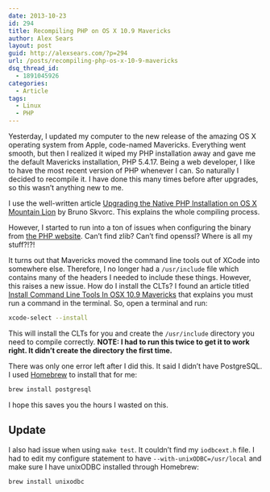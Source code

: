 ```yaml
---
date: 2013-10-23
id: 294
title: Recompiling PHP on OS X 10.9 Mavericks
author: Alex Sears
layout: post
guid: http://alexsears.com/?p=294
url: /posts/recompiling-php-os-x-10-9-mavericks
dsq_thread_id:
  - 1891045926
categories:
  - Article
tags:
  - Linux
  - PHP
---
```

Yesterday, I updated my computer to the new release of the amazing OS X operating system from Apple, code-named Mavericks. Everything went smooth, but then I realized it wiped my PHP installation away and gave me the default Mavericks installation, PHP 5.4.17. Being a web developer, I like to have the most recent version of PHP whenever I can. So naturally I decided to recompile it. I have done this many times before after upgrades, so this wasn&#8217;t anything new to me.

<!--more-->

I use the well-written article [Upgrading the Native PHP Installation on OS X Mountain Lion][1] by Bruno Skvorc. This explains the whole compiling process.

However, I started to run into a ton of issues when configuring the binary from [the PHP website][2]. Can&#8217;t find zlib? Can&#8217;t find openssl? Where is all my stuff?!?!

It turns out that Mavericks moved the command line tools out of XCode into somewhere else. Therefore, I no longer had a `/usr/include` file which contains many of the headers I needed to include these things. However, this raises a new issue. How do I install the CLTs? I found an article titled [Install Command Line Tools In OSX 10.9 Mavericks](http://www.computersnyou.com/2025/2013/06/install-command-line-tools-in-osx-10-9-mavericks-how-to/) that explains you must run a command in the terminal. So, open a terminal and run:

```bash
xcode-select --install
```

This will install the CLTs for you and create the `/usr/include` directory you need to compile correctly. **NOTE: I had to run this twice to get it to work right. It didn&#8217;t create the directory the first time.**

There was only one error left after I did this. It said I didn&#8217;t have PostgreSQL. I used [Homebrew](http://brew.sh/) to install that for me:

```bash
brew install postgresql
```

I hope this saves you the hours I wasted on this.

## Update

I also had issue when using `make test`. It couldn&#8217;t find my `iodbcext.h` file. I had to edit my configure statement to have `--with-unixODBC=/usr/local` and make sure I have unixODBC installed through Homebrew:

```bash
brew install unixodbc
```

 [1]: http://mac.tutsplus.com/posts/server/upgrading-the-native-php-installation-on-os-x-mountain-lion/
 [2]: http://www.php.net
